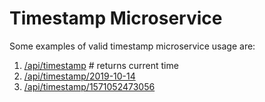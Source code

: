 # Timestamp Microservice

Some examples of valid timestamp microservice usage are:

1. [/api/timestamp](https://aeolian-degree.glitch.me/api/timestamp) # returns current time
1. [/api/timestamp/2019-10-14](https://aeolian-degree.glitch.me/api/timestamp/2019-10-14)
1. [/api/timestamp/1571052473056](https://aeolian-degree.glitch.me/api/timestamp/1571052473056)

